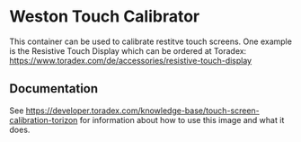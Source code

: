 # Weston Touch Calibrator

This container can be used to calibrate restitve touch screens. One example is the Resistive Touch Display which can be ordered at Toradex:
https://www.toradex.com/de/accessories/resistive-touch-display

## Documentation

See https://developer.toradex.com/knowledge-base/touch-screen-calibration-torizon for information about how to use this image and what it does.
